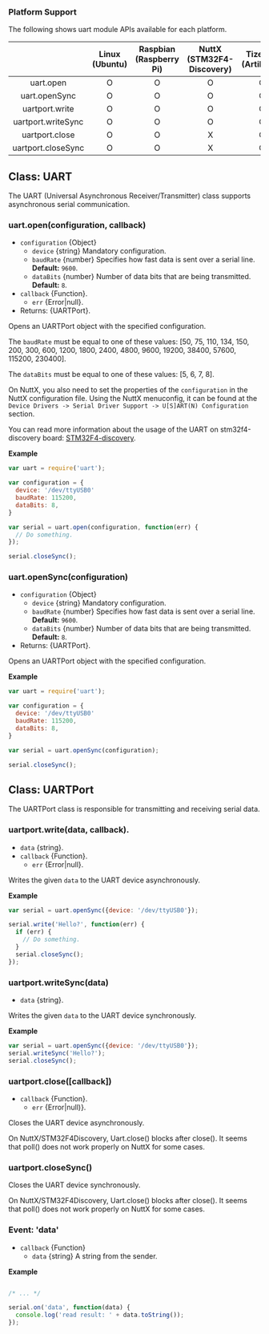 ### Platform Support

The following shows uart module APIs available for each platform.

|  | Linux<br/>(Ubuntu) | Raspbian<br/>(Raspberry Pi) | NuttX<br/>(STM32F4-Discovery) | TizenRT<br/>(Artik053) |
| :---: | :---: | :---: | :---: | :---: |
| uart.open             | O | O | O | O |
| uart.openSync         | O | O | O | O |
| uartport.write        | O | O | O | O |
| uartport.writeSync    | O | O | O | O |
| uartport.close        | O | O | X | O |
| uartport.closeSync    | O | O | X | O |

## Class: UART

The UART (Universal Asynchronous Receiver/Transmitter) class supports asynchronous serial communication.

### uart.open(configuration, callback)
* `configuration` {Object}
  * `device` {string} Mandatory configuration.
  * `baudRate` {number} Specifies how fast data is sent over a serial line. **Default:** `9600`.
  * `dataBits` {number} Number of data bits that are being transmitted. **Default:** `8`.
* `callback` {Function}.
  * `err` {Error|null}.
* Returns: {UARTPort}.

Opens an UARTPort object with the specified configuration.

The `baudRate` must be equal to one of these values: [50, 75, 110, 134, 150, 200, 300, 600, 1200, 1800, 2400, 4800, 9600, 19200, 38400, 57600, 115200, 230400].

The `dataBits` must be equal to one of these values: [5, 6, 7, 8].

On NuttX, you also need to set the properties of the `configuration` in the NuttX configuration file. Using the NuttX menuconfig, it can be found at the `Device Drivers -> Serial Driver Support -> U[S]ART(N) Configuration` section.

You can read more information about the usage of the UART on stm32f4-discovery board: [STM32F4-discovery](../targets/nuttx/stm32f4dis/IoT.js-API-Stm32f4dis.md#uart).

**Example**

```js
var uart = require('uart');

var configuration = {
  device: '/dev/ttyUSB0'
  baudRate: 115200,
  dataBits: 8,
}

var serial = uart.open(configuration, function(err) {
  // Do something.
});

serial.closeSync();

```

### uart.openSync(configuration)
* `configuration` {Object}
  * `device` {string} Mandatory configuration.
  * `baudRate` {number} Specifies how fast data is sent over a serial line. **Default:** `9600`.
  * `dataBits` {number} Number of data bits that are being transmitted. **Default:** `8`.
* Returns: {UARTPort}.

Opens an UARTPort object with the specified configuration.

**Example**

```js
var uart = require('uart');

var configuration = {
  device: '/dev/ttyUSB0'
  baudRate: 115200,
  dataBits: 8,
}

var serial = uart.openSync(configuration);

serial.closeSync();

```

## Class: UARTPort
The UARTPort class is responsible for transmitting and receiving serial data.

### uartport.write(data, callback).
* `data` {string}.
* `callback` {Function}.
  * `err` {Error|null}.

Writes the given `data` to the UART device asynchronously.

**Example**

```js
var serial = uart.openSync({device: '/dev/ttyUSB0'});

serial.write('Hello?', function(err) {
  if (err) {
    // Do something.
  }
  serial.closeSync();
});

```

### uartport.writeSync(data)
* `data` {string}.

Writes the given `data` to the UART device synchronously.

**Example**

```js
var serial = uart.openSync({device: '/dev/ttyUSB0'});
serial.writeSync('Hello?');
serial.closeSync();

```

### uartport.close([callback])
* `callback` {Function}.
  * `err` {Error|null)}.

Closes the UART device asynchronously.

On NuttX/STM32F4Discovery, Uart.close() blocks after close().
It seems that poll() does not work properly on NuttX for some cases.

### uartport.closeSync()

Closes the UART device synchronously.

On NuttX/STM32F4Discovery, Uart.close() blocks after close().
It seems that poll() does not work properly on NuttX for some cases.

### Event: 'data'
* `callback` {Function}
  * `data` {string} A string from the sender.

**Example**

```js

/* ... */

serial.on('data', function(data) {
  console.log('read result: ' + data.toString());
});

```

